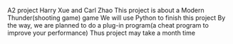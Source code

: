 A2 project
Harry Xue and Carl Zhao
This project is about a Modern Thunder(shooting game) game
We will use Python to finish this project
By the way, we are planned to do a plug-in program(a cheat program to improve your performance)
Thus project may take a month time

